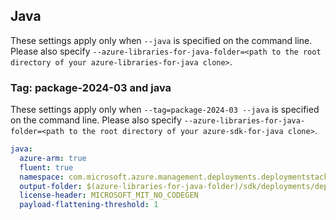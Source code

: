 ## Java

These settings apply only when `--java` is specified on the command line.
Please also specify `--azure-libraries-for-java-folder=<path to the root directory of your azure-libraries-for-java clone>`.

### Tag: package-2024-03 and java

These settings apply only when `--tag=package-2024-03 --java` is specified on the command line.
Please also specify `--azure-libraries-for-java-folder=<path to the root directory of your azure-sdk-for-java clone>`.

``` yaml $(java)
java:
  azure-arm: true
  fluent: true
  namespace: com.microsoft.azure.management.deployments.deploymentstacks
  output-folder: $(azure-libraries-for-java-folder)/sdk/deployments/deploymentstacks
  license-header: MICROSOFT_MIT_NO_CODEGEN
  payload-flattening-threshold: 1
```
